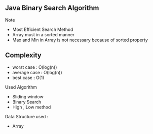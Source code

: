 ## Java Binary Search Algorithm

Note 

* Most Efficient Search Method
* Array must in a sorted manner
* Max and Min in Array is not necessary because of sorted property

## Complexity

* worst case : O(log(n))
* average case : O(log(n))
* best case : O(1)

Used Algorithm 

* Sliding window
* Binary Search
* High , Low method

Data Structure used :

* Array
